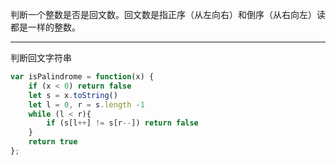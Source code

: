 判断一个整数是否是回文数。回文数是指正序（从左向右）和倒序（从右向左）读都是一样的整数。

---

判断回文字符串

```javascript
var isPalindrome = function(x) {
    if (x < 0) return false
    let s = x.toString()
    let l = 0, r = s.length -1
    while (l < r){
        if (s[l++] != s[r--]) return false
    }
    return true
};
```

